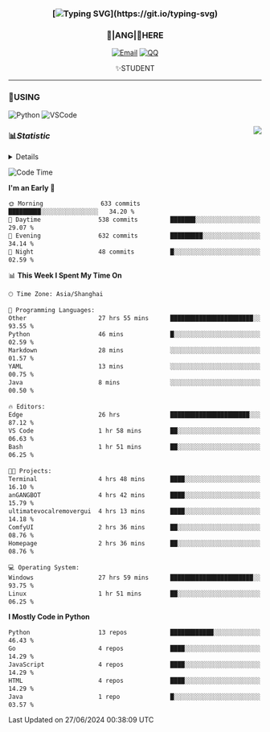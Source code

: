 <div align="center">


### [![Typing SVG](https://readme-typing-svg.herokuapp.com?size=25&duration=2500&color=8C43EA&vCenter=true&width=200&height=40&lines=%F0%9F%8C%B1ANGJustinl%F0%9F%8C%B1+!)](https://git.io/typing-svg)


### 🥛|**ANG**|🥛HERE



[![Email](https://img.shields.io/badge/Email-ANGJustin@163.com-6A5ACD?style=flat-square&logoColor=fff)](mailto:ANGJustinl@163.com)
[![QQ](https://img.shields.io/badge/QQ-77139032-98FB98?style=flat-square&logoColor=fff)](https://qm.qq.com/cgi-bin/qm/qr?k=mcs-cON_aPNfc3hO8-H7lWJHDX-5nKr7&noverify=0)




✨STUDENT 

</div>

---

### 🎨USING

![Python](https://img.shields.io/badge/-Python-blue?style=flat-square&logo=Python&logoColor=fff)
![VSCode](https://img.shields.io/badge/-VSCode-blue?style=flat-square&logo=visualstudiocode&logoColor=fff)


<a href="#">
  <img align="right" src="https://github-readme-stats.vercel.app/api?username=ANGJustinl&count_private=true&show_icons=true&hide_border=true&bg_color=15,f2f7fd,E0EAFC" />
</a>




### 📊*Statistic* 

<details>

<p align="center">
   <img src="github-metrics.svg" alt="typing-svg">
</p>

[![Github activity graph](https://github-readme-activity-graph.angforever.top/graph?username=ANGJustinl&theme=dracula)](https://github.com/ANGJustinl/ANGJustinl)
![image](https://github.com/ANGJustinl/ANGJustinl/assets/96008766/f6c957b8-b907-482a-8804-4c1f944d4b60)
</details>

<!--START_SECTION:waka-->
![Code Time](http://img.shields.io/badge/Code%20Time-145%20hrs%2017%20mins-blue)

**I'm an Early 🐤** 

```text
🌞 Morning                633 commits         █████████░░░░░░░░░░░░░░░░   34.20 % 
🌆 Daytime                538 commits         ███████░░░░░░░░░░░░░░░░░░   29.07 % 
🌃 Evening                632 commits         █████████░░░░░░░░░░░░░░░░   34.14 % 
🌙 Night                  48 commits          █░░░░░░░░░░░░░░░░░░░░░░░░   02.59 % 
```


📊 **This Week I Spent My Time On** 

```text
🕑︎ Time Zone: Asia/Shanghai

💬 Programming Languages: 
Other                    27 hrs 55 mins      ███████████████████████░░   93.55 % 
Python                   46 mins             █░░░░░░░░░░░░░░░░░░░░░░░░   02.59 % 
Markdown                 28 mins             ░░░░░░░░░░░░░░░░░░░░░░░░░   01.57 % 
YAML                     13 mins             ░░░░░░░░░░░░░░░░░░░░░░░░░   00.75 % 
Java                     8 mins              ░░░░░░░░░░░░░░░░░░░░░░░░░   00.50 % 

🔥 Editors: 
Edge                     26 hrs              ██████████████████████░░░   87.12 % 
VS Code                  1 hr 58 mins        ██░░░░░░░░░░░░░░░░░░░░░░░   06.63 % 
Bash                     1 hr 51 mins        ██░░░░░░░░░░░░░░░░░░░░░░░   06.25 % 

🐱‍💻 Projects: 
Terminal                 4 hrs 48 mins       ████░░░░░░░░░░░░░░░░░░░░░   16.10 % 
anGANGBOT                4 hrs 42 mins       ████░░░░░░░░░░░░░░░░░░░░░   15.79 % 
ultimatevocalremovergui  4 hrs 13 mins       ████░░░░░░░░░░░░░░░░░░░░░   14.18 % 
ComfyUI                  2 hrs 36 mins       ██░░░░░░░░░░░░░░░░░░░░░░░   08.76 % 
Homepage                 2 hrs 36 mins       ██░░░░░░░░░░░░░░░░░░░░░░░   08.76 % 

💻 Operating System: 
Windows                  27 hrs 59 mins      ███████████████████████░░   93.75 % 
Linux                    1 hr 51 mins        ██░░░░░░░░░░░░░░░░░░░░░░░   06.25 % 
```

**I Mostly Code in Python** 

```text
Python                   13 repos            ████████████░░░░░░░░░░░░░   46.43 % 
Go                       4 repos             ████░░░░░░░░░░░░░░░░░░░░░   14.29 % 
JavaScript               4 repos             ████░░░░░░░░░░░░░░░░░░░░░   14.29 % 
HTML                     4 repos             ████░░░░░░░░░░░░░░░░░░░░░   14.29 % 
Java                     1 repo              █░░░░░░░░░░░░░░░░░░░░░░░░   03.57 % 
```




 Last Updated on 27/06/2024 00:38:09 UTC
<!--END_SECTION:waka-->
